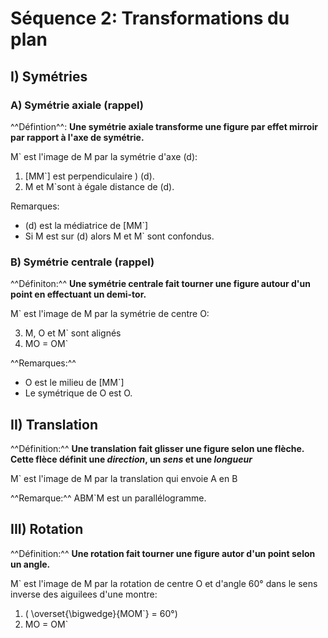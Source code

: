# Séquence 2: Transformations du plan
## I) Symétries
### A) Symétrie axiale (rappel)

^^Défintion^^: **Une symétrie axiale transforme une figure par effet mirroir par rapport à l'axe de symétrie.**

M` est l'image de M par la symétrie d'axe (d):

1. [MM`] est perpendiculaire ) (d).
2. M et M`sont à égale distance de (d).

Remarques: 

- (d) est la médiatrice de [MM`]
- Si M est sur (d) alors M et M` sont confondus.

### B) Symétrie centrale (rappel)

^^Définiton:^^ **Une symétrie centrale fait tourner une figure autour d'un point en effectuant un demi-tor.**

M` est l'image de M par la symétrie de centre O:

3. M, O et M` sont alignés
4. MO = OM`

^^Remarques:^^

- O est le milieu de [MM`]
- Le symétrique de O est O.

## II) Translation

^^Définition:^^ **Une translation fait glisser une figure selon une flèche. Cette flèce définit une _direction_, un _sens_ et une _longueur_**

M` est l'image de M par la translation qui envoie A en B

^^Remarque:^^ ABM`M est un parallélogramme.

## III) Rotation

^^Définition:^^ **Une rotation fait tourner une figure autor d'un point selon un angle.**

M` est l'image de M par la rotation de centre O et d'angle 60° dans le sens inverse des aiguilees d'une montre:

1. \( \overset{\bigwedge}{MOM`} = 60°\)
2. MO = OM`